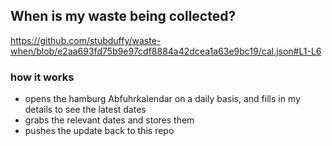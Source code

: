## When is my waste being collected?
  https://github.com/stubduffy/waste-when/blob/e2aa693fd75b9e97cdf8884a42dcea1a63e9bc19/cal.json#L1-L6
  
  ### how it works
  - opens the hamburg Abfuhrkalendar on a daily basis, and fills in my details to see the latest dates
  - grabs the relevant dates and stores them
  - pushes the update back to this repo
  
